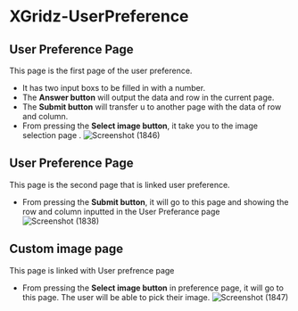 # XGridz-UserPreference
## User Preference Page
This page is the first page of the user preference.
* It has two input boxs to be filled in with a number.
* The **Answer button** will output the data and row in the current page.
* The **Submit button** will transfer u to another page with the data of row and column.
* From pressing the **Select image button**, it take you to the image selection page .
![Screenshot (1846)](https://user-images.githubusercontent.com/60022074/96673799-25da2f00-131c-11eb-9b0f-dfe207a47391.png)

## User Preference Page
This page is the second page that is linked user preference.
* From pressing the **Submit button**, it will go to this page and showing the row and column inputted in the User Preferance page
![Screenshot (1838)](https://user-images.githubusercontent.com/60022074/96655491-7b99e180-12f2-11eb-911b-8f4b41c8bf23.png)

## Custom image page
This page is linked with User prefrence page
* From pressing the **Select image button** in preference page, it will go to this page. The user will be able to pick their image.
![Screenshot (1847)](https://user-images.githubusercontent.com/60022074/96673810-3094c400-131c-11eb-8a84-571c844e3f81.png)
